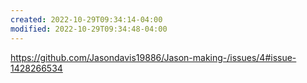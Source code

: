 ```yaml
---
created: 2022-10-29T09:34:14-04:00
modified: 2022-10-29T09:34:48-04:00
---
```


https://github.com/Jasondavis19886/Jason-making-/issues/4#issue-1428266534
